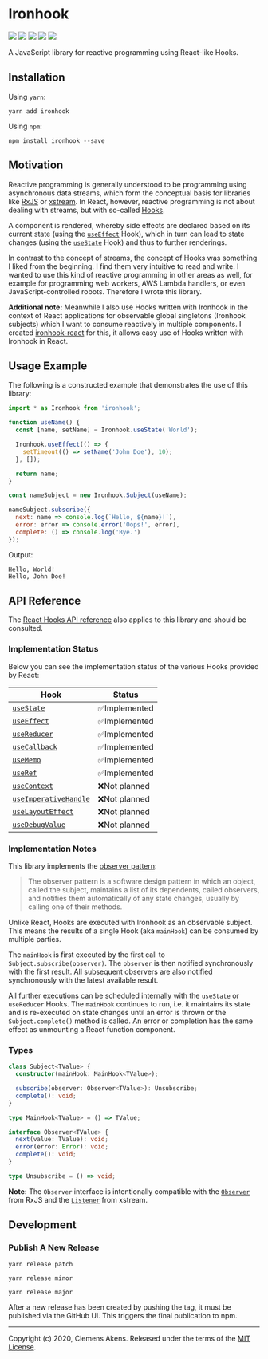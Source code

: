 # Ironhook

[![][ci-badge]][ci-link] [![][version-badge]][version-link]
[![][license-badge]][license-link] [![][types-badge]][types-link]
[![][size-badge]][size-link]

[ci-badge]: https://github.com/clebert/ironhook/workflows/CI/badge.svg
[ci-link]: https://github.com/clebert/ironhook
[version-badge]: https://badgen.net/npm/v/ironhook
[version-link]: https://www.npmjs.com/package/ironhook
[license-badge]: https://badgen.net/npm/license/ironhook
[license-link]: https://github.com/clebert/ironhook/blob/master/LICENSE
[types-badge]: https://badgen.net/npm/types/ironhook
[types-link]: https://github.com/clebert/ironhook
[size-badge]: https://badgen.net/bundlephobia/minzip/ironhook
[size-link]: https://bundlephobia.com/result?p=ironhook

A JavaScript library for reactive programming using React-like Hooks.

## Installation

Using `yarn`:

```
yarn add ironhook
```

Using `npm`:

```
npm install ironhook --save
```

## Motivation

Reactive programming is generally understood to be programming using
asynchronous data streams, which form the conceptual basis for libraries like
[RxJS][rxjs] or [xstream][xstream]. In React, however, reactive programming is
not about dealing with streams, but with so-called
[Hooks](https://reactjs.org/docs/hooks-intro.html#motivation).

A component is rendered, whereby side effects are declared based on its current
state (using the
[`useEffect`](https://reactjs.org/docs/hooks-overview.html#effect-hook) Hook),
which in turn can lead to state changes (using the
[`useState`](https://reactjs.org/docs/hooks-overview.html#state-hook) Hook) and
thus to further renderings.

In contrast to the concept of streams, the concept of Hooks was something I
liked from the beginning. I find them very intuitive to read and write. I wanted
to use this kind of reactive programming in other areas as well, for example for
programming web workers, AWS Lambda handlers, or even JavaScript-controlled
robots. Therefore I wrote this library.

**Additional note:** Meanwhile I also use Hooks written with Ironhook in the
context of React applications for observable global singletons (Ironhook
subjects) which I want to consume reactively in multiple components. I created
[ironhook-react][ironhook-react] for this, it allows easy use of Hooks written
with Ironhook in React.

[ironhook-react]: https://github.com/clebert/ironhook-react
[rxjs]: https://github.com/ReactiveX/rxjs
[xstream]: https://github.com/staltz/xstream

## Usage Example

The following is a constructed example that demonstrates the use of this
library:

```js
import * as Ironhook from 'ironhook';

function useName() {
  const [name, setName] = Ironhook.useState('World');

  Ironhook.useEffect(() => {
    setTimeout(() => setName('John Doe'), 10);
  }, []);

  return name;
}

const nameSubject = new Ironhook.Subject(useName);

nameSubject.subscribe({
  next: name => console.log(`Hello, ${name}!`),
  error: error => console.error('Oops!', error),
  complete: () => console.log('Bye.')
});
```

Output:

```
Hello, World!
Hello, John Doe!
```

## API Reference

The [React Hooks API reference](https://reactjs.org/docs/hooks-reference.html)
also applies to this library and should be consulted.

### Implementation Status

Below you can see the implementation status of the various Hooks provided by
React:

| Hook                                         | Status        |
| -------------------------------------------- | ------------- |
| [`useState`][usestate]                       | ✅Implemented |
| [`useEffect`][useeffect]                     | ✅Implemented |
| [`useReducer`][usereducer]                   | ✅Implemented |
| [`useCallback`][usecallback]                 | ✅Implemented |
| [`useMemo`][usememo]                         | ✅Implemented |
| [`useRef`][useref]                           | ✅Implemented |
| [`useContext`][usecontext]                   | ❌Not planned |
| [`useImperativeHandle`][useimperativehandle] | ❌Not planned |
| [`useLayoutEffect`][uselayouteffect]         | ❌Not planned |
| [`useDebugValue`][usedebugvalue]             | ❌Not planned |

[usestate]: https://reactjs.org/docs/hooks-reference.html#usestate
[useeffect]: https://reactjs.org/docs/hooks-reference.html#useeffect
[usecontext]: https://reactjs.org/docs/hooks-reference.html#usecontext
[usereducer]: https://reactjs.org/docs/hooks-reference.html#usereducer
[usecallback]: https://reactjs.org/docs/hooks-reference.html#usecallback
[usememo]: https://reactjs.org/docs/hooks-reference.html#usememo
[useref]: https://reactjs.org/docs/hooks-reference.html#useref
[useimperativehandle]:
  https://reactjs.org/docs/hooks-reference.html#useimperativehandle
[uselayouteffect]: https://reactjs.org/docs/hooks-reference.html#uselayouteffect
[usedebugvalue]: https://reactjs.org/docs/hooks-reference.html#usedebugvalue

### Implementation Notes

This library implements the
[observer pattern](https://en.wikipedia.org/wiki/Observer_pattern):

> The observer pattern is a software design pattern in which an object, called
> the subject, maintains a list of its dependents, called observers, and
> notifies them automatically of any state changes, usually by calling one of
> their methods.

Unlike React, Hooks are executed with Ironhook as an observable subject. This
means the results of a single Hook (aka `mainHook`) can be consumed by multiple
parties.

The `mainHook` is first executed by the first call to
`Subject.subscribe(observer)`. The `observer` is then notified synchronously
with the first result. All subsequent observers are also notified synchronously
with the latest available result.

All further executions can be scheduled internally with the `useState` or
`useReducer` Hooks. The `mainHook` continues to run, i.e. it maintains its state
and is re-executed on state changes until an error is thrown or the
`Subject.complete()` method is called. An error or completion has the same
effect as unmounting a React function component.

### Types

```ts
class Subject<TValue> {
  constructor(mainHook: MainHook<TValue>);

  subscribe(observer: Observer<TValue>): Unsubscribe;
  complete(): void;
}
```

```ts
type MainHook<TValue> = () => TValue;
```

```ts
interface Observer<TValue> {
  next(value: TValue): void;
  error(error: Error): void;
  complete(): void;
}
```

```ts
type Unsubscribe = () => void;
```

**Note:** The `Observer` interface is intentionally compatible with the
[`Observer`](https://rxjs.dev/api/index/interface/Observer) from RxJS and the
[`Listener`](http://staltz.github.io/xstream/#listener) from xstream.

## Development

### Publish A New Release

```
yarn release patch
```

```
yarn release minor
```

```
yarn release major
```

After a new release has been created by pushing the tag, it must be published
via the GitHub UI. This triggers the final publication to npm.

---

Copyright (c) 2020, Clemens Akens. Released under the terms of the
[MIT License](https://github.com/clebert/ironhook/blob/master/LICENSE).
